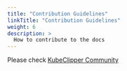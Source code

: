 ```yaml
---
title: "Contribution Guidelines"
linkTitle: "Contribution Guidelines"
weight: 6
description: >
  How to contribute to the docs
---
```


Please check [KubeClipper Community](https://github.com/kubeclipper/community)